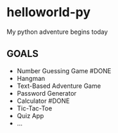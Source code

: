 # helloworld-py
My python adventure begins today

## GOALS

- Number Guessing Game #DONE
- Hangman
- Text-Based Adventure Game
- Password Generator
- Calculator #DONE
- Tic-Tac-Toe
- Quiz App
- ...
